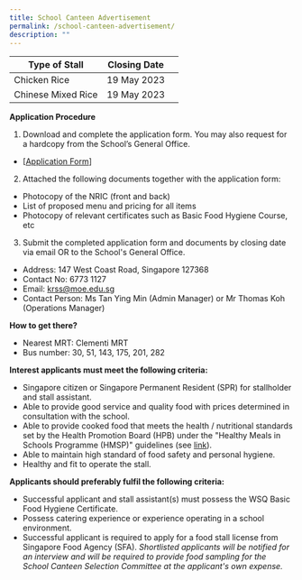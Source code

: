 ```yaml
---
title: School Canteen Advertisement
permalink: /school-canteen-advertisement/
description: ""
---
```

| Type of Stall | Closing Date |  |
| -------- | -------- | -------- |
| Chicken Rice  | 19 May 2023    |    
| Chinese Mixed Rice  | 19 May 2023    |  

**Application Procedure** 
1. Download and complete the application form. You may also request for a hardcopy from the School’s General Office. 
* [[Application Form](/files/kent%20ridge%20sec_canteen%20application%20form.pdf)] 
2. Attached the following documents together with the application form:
 * Photocopy of the NRIC (front and back) 
 * List of proposed menu and pricing for all items 
 * Photocopy of relevant certificates such as Basic Food Hygiene Course, etc 
3. Submit the completed application form and documents by closing date via email OR to the School's General Office. 
* Address: 147 West Coast Road, Singapore 127368
* Contact No: 6773 1127 
* Email: krss@moe.edu.sg
* Contact Person: Ms Tan Ying Min (Admin Manager) or Mr Thomas Koh (Operations Manager)

**How to get there?**
* Nearest MRT: Clementi MRT
* Bus number: 30, 51, 143, 175, 201, 282

**Interest applicants must meet the following criteria:**
* Singapore citizen or Singapore Permanent Resident (SPR) for stallholder and stall assistant.
* Able to provide good service and quality food with prices determined in consultation with the school. 
* Able to provide cooked food that meets the health / nutritional standards set by the Health Promotion Board (HPB) under the "Healthy Meals in Schools Programme (HMSP)" guidelines (see [link](https://www.hpb.gov.sg/schools/school-programmes/healthy-meals-in-schools-programme)). 
* Able to maintain high standard of food safety and personal hygiene. 
* Healthy and fit to operate the stall. 

**Applicants should preferably fulfil the following criteria:** 
* Successful applicant and stall assistant(s) must possess the WSQ Basic Food Hygiene Certificate. 
* Possess catering experience or experience operating in a school environment. 
* Successful applicant is required to apply for a food stall license from Singapore Food Agency (SFA). 
*Shortlisted applicants will be notified for an interview and will be required to provide food sampling for the School Canteen Selection Committee at the applicant's own expense.*